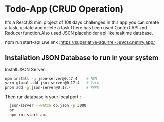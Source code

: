 
# Todo-App (CRUD Operation)

It's a ReactJS mini project of 100 days challenges.In this app you can create a task, update and delete a task.There has been used Context API and Reducer function.Also used JSON placeholder api like realtime database. 

npm run start-api
Live link :https://superlative-squirrel-589c12.netlify.app/



## Installation JSON Database to run in your system

Install JSON Server
```bash
npm install -g json-server@0.17.4    # NPM
yarn global add json-server@0.17.4   # Yarn
pnpm add -g json-server@0.17.4       # PNPM
```

Then run database in your local port : 
```bash
  json-server --watch db.json -p 3000
  or
  npm run start-api
  
```
    